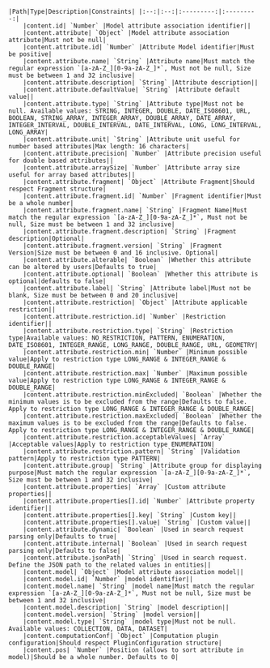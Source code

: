     |Path|Type|Description|Constraints| |:--:|:--:|:---------:|:---------:|
        |content.id| `Number` |Model attribute association identifier||
        |content.attribute| `Object` |Model attribute association attribute|Must not be null|
        |content.attribute.id| `Number` |Attribute Model identifier|Must be positive|
        |content.attribute.name| `String` |Attribute name|Must match the regular expression `[a-zA-Z_][0-9a-zA-Z_]*`, Must not be null, Size must be between 1 and 32 inclusive|
        |content.attribute.description| `String` |Attribute description||
        |content.attribute.defaultValue| `String` |Attribute default value||
        |content.attribute.type| `String` |Attribute type|Must not be null. Available values: STRING, INTEGER, DOUBLE, DATE_ISO8601, URL, BOOLEAN, STRING_ARRAY, INTEGER_ARRAY, DOUBLE_ARRAY, DATE_ARRAY, INTEGER_INTERVAL, DOUBLE_INTERVAL, DATE_INTERVAL, LONG, LONG_INTERVAL, LONG_ARRAY|
        |content.attribute.unit| `String` |Attribute unit useful for number based attributes|Max length: 16 characters|
        |content.attribute.precision| `Number` |Attribute precision useful for double based attributes||
        |content.attribute.arraySize| `Number` |Attribute array size useful for array based attributes||
        |content.attribute.fragment| `Object` |Attribute Fragment|Should respect Fragment structure|
        |content.attribute.fragment.id| `Number` |Fragment identifier|Must be a whole number|
        |content.attribute.fragment.name| `String` |Fragment Name|Must match the regular expression `[a-zA-Z_][0-9a-zA-Z_]*`, Must not be null, Size must be between 1 and 32 inclusive|
        |content.attribute.fragment.description| `String` |Fragment description|Optional|
        |content.attribute.fragment.version| `String` |Fragment Version|Size must be between 0 and 16 inclusive. Optional|
        |content.attribute.alterable| `Boolean` |Whether this attribute can be altered by users|Defaults to true|
        |content.attribute.optional| `Boolean` |Whether this attribute is optional|defaults to false|
        |content.attribute.label| `String` |Attribute label|Must not be blank, Size must be between 0 and 20 inclusive|
        |content.attribute.restriction| `Object` |Attribute applicable restriction||
        |content.attribute.restriction.id| `Number` |Restriction identifier||
        |content.attribute.restriction.type| `String` |Restriction type|Available values: NO_RESTRICTION, PATTERN, ENUMERATION, DATE_ISO8601, INTEGER_RANGE, LONG_RANGE, DOUBLE_RANGE, URL, GEOMETRY|
        |content.attribute.restriction.min| `Number` |Minimum possible value|Apply to restriction type LONG_RANGE & INTEGER_RANGE & DOUBLE_RANGE|
        |content.attribute.restriction.max| `Number` |Maximum possible value|Apply to restriction type LONG_RANGE & INTEGER_RANGE & DOUBLE_RANGE|
        |content.attribute.restriction.minExcluded| `Boolean` |Whether the minimum values is to be excluded from the range|Defaults to false. Apply to restriction type LONG_RANGE & INTEGER_RANGE & DOUBLE_RANGE|
        |content.attribute.restriction.maxExcluded| `Boolean` |Whether the maximum values is to be excluded from the range|Defaults to false. Apply to restriction type LONG_RANGE & INTEGER_RANGE & DOUBLE_RANGE|
        |content.attribute.restriction.acceptableValues| `Array` |Acceptable values|Apply to restriction type ENUMERATION|
        |content.attribute.restriction.pattern| `String` |Validation pattern|Apply to restriction type PATTERN|
        |content.attribute.group| `String` |Attribute group for displaying purpose|Must match the regular expression `[a-zA-Z_][0-9a-zA-Z_]*`, Size must be between 1 and 32 inclusive|
        |content.attribute.properties| `Array` |Custom attribute properties||
        |content.attribute.properties[].id| `Number` |Attribute property identifier||
        |content.attribute.properties[].key| `String` |Custom key||
        |content.attribute.properties[].value| `String` |Custom value||
        |content.attribute.dynamic| `Boolean` |Used in search request parsing only|Defaults to true|
        |content.attribute.internal| `Boolean` |Used in search request parsing only|Defaults to false|
        |content.attribute.jsonPath| `String` |Used in search request. Define the JSON path to the related values in entities||
        |content.model| `Object` |Model attribute association model||
        |content.model.id| `Number` |model identifier||
        |content.model.name| `String` |model name|Must match the regular expression `[a-zA-Z_][0-9a-zA-Z_]*`, Must not be null, Size must be between 1 and 32 inclusive|
        |content.model.description| `String` |model description||
        |content.model.version| `String` |model version||
        |content.model.type| `String` |model type|Must not be null. Available values: COLLECTION, DATA, DATASET|
        |content.computationConf| `Object` |Computation plugin configuration|Should respect PluginConfiguration structure|
        |content.pos| `Number` |Position (allows to sort attribute in model)|Should be a whole number. Defaults to 0|
    
